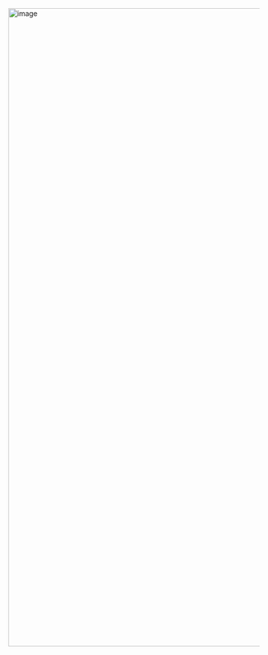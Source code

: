 <img width="960" height="1280" alt="image" src="https://github.com/user-attachments/assets/f0838986-821e-411c-83d4-5eb7c24dd9d9" />

